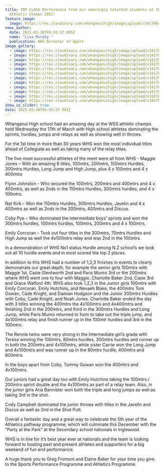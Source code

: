 ```yaml
---
title: TOP CLASS Performance from our amazingly talented students at the WSS
  Athletic Champs 2021!
feature_image:
  image: https://res.cloudinary.com/whanganuihigh/image/upload/v1617084283/News/3.164402487_1842627179219713_7847254668186102834_n.jpg
news_author:
  date: 2021-03-30T05:55:37.895Z
  name: "Lisa Murphy "
  publication: WHS Director of Sport
image_gallery:
  - image: https://res.cloudinary.com/whanganuihigh/image/upload/v1617084253/News/1.165941366_1842627192553045_3041606167464357921_o.jpg
  - image: https://res.cloudinary.com/whanganuihigh/image/upload/v1617084270/News/2.164651350_1842627185886379_8636413260010434723_n.jpg
  - image: https://res.cloudinary.com/whanganuihigh/image/upload/v1617084283/News/3.164402487_1842627179219713_7847254668186102834_n.jpg
  - image: https://res.cloudinary.com/whanganuihigh/image/upload/v1617084297/News/4.165188181_1842627239219707_3854474990547768667_n.jpg
  - image: https://res.cloudinary.com/whanganuihigh/image/upload/v1617084310/News/5.166544865_1842627245886373_346875210062289518_n.jpg
  - image: https://res.cloudinary.com/whanganuihigh/image/upload/v1617084325/News/6.167514113_1842628145886283_2807848787172137228_n.jpg
  - image: https://res.cloudinary.com/whanganuihigh/image/upload/v1617084340/News/7.165425583_1842628109219620_6554232950734140537_n.jpg
  - image: https://res.cloudinary.com/whanganuihigh/image/upload/v1617084357/News/8.165369534_1842628115886286_6462546333758106301_o.jpg
  - image: https://res.cloudinary.com/whanganuihigh/image/upload/v1617084372/News/9.165495183_1842628069219624_3346555467566835801_n.jpg
  - image: https://res.cloudinary.com/whanganuihigh/image/upload/v1617084389/News/10.166589713_1842628042552960_8411131211650489982_n.jpg
  - image: https://res.cloudinary.com/whanganuihigh/image/upload/v1617084403/News/11.165055118_1842628019219629_5317001060507457074_n.jpg
  - image: https://res.cloudinary.com/whanganuihigh/image/upload/v1617084417/News/12.165241274_1842628089219622_4152376840239487484_n.jpg
show_in_slider: true
date: 2021-03-30T05:55:37.941Z
---
```

Whanganui High school had an amazing day at the WSS athletic champs held Wednesday the 17th of March with High school athletes dominating the sprints, hurdles, jumps and relays as well as showing well in throws.

For the 1st time in more than 30 years WHS won the most individual titles ahead of Collegiate as well as taking many of the relay titles.

The five most successful athletes of the meet were all from WHS - 
Maggie Jones – With an amazing 8 titles, 100mtrs, 200mtrs, 100mtrs Hurdles, 300mtrs Hurdles, Long Jump and High Jump, plus 4 x 100mtrs and 4 x 400mtrs  

Flynn Johnston - Who secured the 100mtrs, 200mtrs and 400mtrs and 4 x 400mtrs, as well as 2nds in the 110mtrs Hurdles, 300mtrs hurdles, and 4 x 100mtrs.  

Nat Kirk – Won the 110mtrs Hurdles, 300mtrs Hurdles, Javelin and 4 x 400mtrs as well as 2nds in the 200mtrs, 400mtrs and Discus.  

Coby Pye – Who dominated the intermediate boys’ sprints and won the 300mtrs hurdles, 100mtrs hurdles, 100mtrs, 200mtrs and 4 x 100mtrs.  

Emily Corcoran – Took out four titles in the 300mtrs, 70mtrs Hurdles and High Jump as well the 4x100mtrs relay and was 2nd in the 100mtrs.

In a demonstration of WHS No1 status Hurdle among N.Z school’s we took out all 10 hurdle events and in most scored the top 2 places.

In addition to this WHS had a number of 1,2,3 finishes in events to clearly demonstrate our great depth, for example the senior girls 100mtrs with Maggie 1st, Casie Glentworth 2nd and Paris Munro 3rd or the 200mtrs where WHS went one to four with Maggie, Charlotte Baker 2nd, Casie 3rd and Grace Walford 4th. WHS also took 1,2,3 in the Junior girls 100mtrs with Emily Corcoran, Emily Hutchins, and Nevaeh Blake, the 400mtrs Tom Gowan, Cade Knight, and Damian Hodgson and the Junior 300mtrs Hurdles with Coby, Cade Knight, and Noah Jones. Charlotte Baker ended the day with 3 titles winning the 400mtrs the 4x100mtrs and 4x400mtrs and finishing 2nd in the 200mtrs, and third in the 300mtrs Hurdles and Long Jump, while Paris Munro returned to form to take out the triple jump, and 4x100mtrs relay and finish runner up in the 100mtr hurdles and 3rd in the 100mtrs.

The Rennie twins were very strong in the Intermediate girl’s grade with Teresa winning the 100mtrs, 80mtrs hurdles, 300mtrs hurdles and runner up in both the 200mtrs and 4x100mtrs, while sister Carrie won the Long Jump and 4x100mtrs and was runner up in the 80mtrs hurdle, 400mtrs and 800mtrs. 

In the boys apart from Coby, Tommy Gowan won the 400mtrs and 4x100mtrs.

Our juniors had a great day too with Emily Hutchins taking the 100mtrs / 200mtrs sprint double and the 4x100mtrs as part of a relay team. Also, in the junior girls Aria Bannister won both the triple and long jumps as well as taking 3rd in the shot.

Cody Campbell dominated the junior throws with titles in the Javelin and Discus as well as 2nd in the Shot Putt.

Overall a fantastic day and a great way to celebrate the 5th year of the Athletics pathway programme, which will culminate this December with the “Party at the Park” at the Secondary school nationals in Inglewood. 

WHS is in line for it’s best year ever at nationals and the team is looking forward to hosting past and present athletes and supporters for a big weekend of fun and performance.

A huge thank you to Greg Fromont and Elaine Baker for your time you give to the Sports Performance Programme and Athletics Programme.
